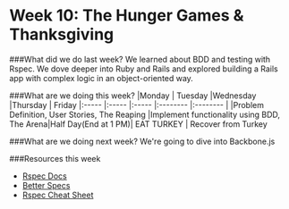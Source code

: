 # Week 10: The Hunger Games & Thanksgiving

###What did we do last week?
We learned about BDD and testing with Rspec. We dove deeper into Ruby and Rails and explored building a Rails app with complex logic in an object-oriented way.

###What are we doing this week?
|Monday         | Tuesday         |Wednesday        |Thursday         |  Friday
|:-----           |:-----           |:-----           |:-------- |:-------- |
|Problem Definition, User Stories, The Reaping |Implement functionality using BDD, The Arena|Half Day(End at 1 PM)| EAT TURKEY | Recover from Turkey

###What are we doing next week?
We're going to dive into Backbone.js

###Resources this week
* [Rspec Docs](https://relishapp.com/rspec/)
* [Better Specs](http://betterspecs.org/)
* [Rspec Cheat Sheet](http://www.anchor.com.au/wp-content/uploads/rspec_cheatsheet_attributed.pdf)
